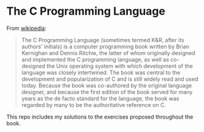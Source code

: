 # The C Programming Language

From [wikipedia](https://en.wikipedia.org/wiki/The_C_Programming_Language):

> The C Programming Language (sometimes termed K&R, after its authors' initials)
> is a computer programming book written by Brian Kernighan and Dennis Ritchie,
> the latter of whom originally designed and implemented the C programming
> language, as well as co-designed the Unix operating system with which
> development of the language was closely intertwined. The book was central to
> the development and popularization of C and is still widely read and used
> today. Because the book was co-authored by the original language designer, and
> because the first edition of the book served for many years as the de facto
> standard for the language, the book was regarded by many to be the
> authoritative reference on C.

This repo includes my solutions to the exercises proposed throughout the book.
